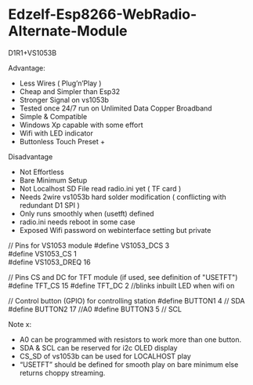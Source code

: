 # Edzelf-Esp8266-WebRadio-Alternate-Module
D1R1+VS1053B

Advantage:
-	Less Wires ( Plug’n’Play )
-	Cheap and Simpler than Esp32
-	Stronger Signal on vs1053b
-	Tested once 24/7 run on Unlimited Data Copper Broadband  
-	Simple & Compatible
-	Windows Xp capable with some effort
-	Wifi with LED indicator 
- Buttonless Touch Preset +

Disadvantage
-	Not Effortless
-	Bare Minimum Setup
-	Not Localhost SD File read radio.ini yet ( TF card )
-	Needs 2wire vs1053b hard solder modification
( conflicting with redundant D1 SPI )
-	Only runs smoothly when (usetft) defined
-	radio.ini needs reboot in some case
-	Exposed Wifi password on webinterface setting but private

// Pins for VS1053 module
#define VS1053_DCS  3  
#define VS1053_CS   1  
#define VS1053_DREQ 16 
 
// Pins CS and DC for TFT module (if used, see definition of "USETFT")
#define TFT_CS 15
#define TFT_DC 2 //blinks inbuilt LED when wifi on

// Control button (GPIO) for controlling station
#define BUTTON1 4 // SDA
#define BUTTON2 17 //A0
#define BUTTON3 5 // SCL

Note x: 
-	A0 can be programmed with resistors to work more than one button.
-	SDA & SCL can be reserved for i2c OLED display
-	CS_SD of vs1053b can be used for LOCALHOST play
-	“USETFT” should be defined for smooth play on bare minimum else returns choppy streaming.
